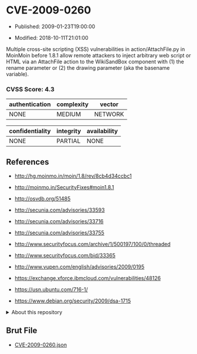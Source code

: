 # CVE-2009-0260

- Published: 2009-01-23T19:00:00

- Modified: 2018-10-11T21:01:00

Multiple cross-site scripting (XSS) vulnerabilities in action/AttachFile.py in MoinMoin before 1.8.1 allow remote attackers to inject arbitrary web script or HTML via an AttachFile action to the WikiSandBox component with (1) the rename parameter or (2) the drawing parameter (aka the basename variable).

### CVSS Score: **4.3**

| authentication | complexity | vector |
| --- | --- | --- |
| NONE | MEDIUM | NETWORK |

| confidentiality | integrity | availability |
| --- | --- | --- |
| NONE | PARTIAL | NONE |

## References

* http://hg.moinmo.in/moin/1.8/rev/8cb4d34ccbc1

* http://moinmo.in/SecurityFixes#moin1.8.1

* http://osvdb.org/51485

* http://secunia.com/advisories/33593

* http://secunia.com/advisories/33716

* http://secunia.com/advisories/33755

* http://www.securityfocus.com/archive/1/500197/100/0/threaded

* http://www.securityfocus.com/bid/33365

* http://www.vupen.com/english/advisories/2009/0195

* https://exchange.xforce.ibmcloud.com/vulnerabilities/48126

* https://usn.ubuntu.com/716-1/

* https://www.debian.org/security/2009/dsa-1715

<details>
<summary>About this repository</summary> 

  This repository is part of the project [Live Hack CVE](https://github.com/Live-Hack-CVE). Main website can be found [www.live-hack.org](https://www.live-hack.org) 
  
  Made by [Sn0wAlice](https://github.com/Sn0wAlice) for the people that care about security and need to have a feed of the latest CVEs. Hope you enjoy it, don't forget to star the repo and follow me on [Twitter](https://twitter.com/Sn0wAlice) and [Github](https://github.com/Sn0wAlice). And that is my [personnal website](https://www.alice-snow.me/)

  - [Home Page](https://github.com/Live-Hack-CVE)
  - [Framework](https://github.com/Live-Hack-CVE/cve-framework)
  - [CVE database](https://github.com/Live-Hack-CVE/full_database)
  - [Changelog](https://github.com/Live-Hack-CVE/Changelog)
</details>

## Brut File

* [CVE-2009-0260.json](https://raw.githubusercontent.com/Live-Hack-CVE/full_database/main/cves/2009/CVE-2009-0260.json)

